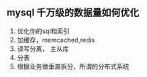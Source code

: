 ## mysql 千万级的数据量如何优化


1. 优化你的sql和索引
2. 加缓存，memcached,redis
3. 读写分离， 主从库
4. 分表
5. 根据业务做垂直拆分，所谓的分布式系统